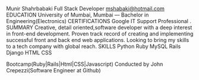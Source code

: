 Munir Shahrbabaki
Full Stack Developer
mshabaki@hotmail.com
EDUCATION
University of Mumbai, Mumbai — Bachelor in Engineering(Electronics)
CERTIFICATIONS
Google IT Support Professional .
SUMMARY
Creative, detail oriented,software developer with a deep interest in front-end development. Proven track record of creating and implementing successful front and back end web applications. Looking to bring my skills to a tech company with global reach.
SKILLS
Python
Ruby
MySQL
Rails
Django
HTML
CSS

Bootcamp(Ruby|Rails|Html|CSS|Javascript)
Conducted by John Crepezzi(Software Engineer at Github)
